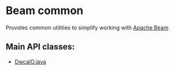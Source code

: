 # Beam common

Provides common utilities to simplify working with [Apache Beam](https://beam.apache.org/get-started/beam-overview/)

## Main API classes:
- [DwcaIO.java](./src/main/java/org/gbif/pipelines/common/beam/DwcaIO.java)